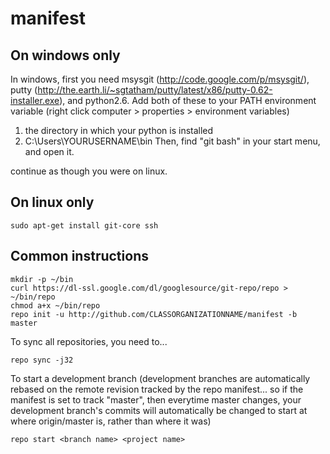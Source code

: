 manifest
========

On windows only
---------------
In windows, first you need msysgit (http://code.google.com/p/msysgit/), putty (http://the.earth.li/~sgtatham/putty/latest/x86/putty-0.62-installer.exe), and python2.6.
Add both of these to your PATH environment variable (right click computer > properties > environment variables)
1.  the directory in which your python is installed
2.  C:\Users\YOURUSERNAME\bin
Then, find "git bash" in your start menu, and open it.

continue as though you were on linux.

On linux only
-------------
    sudo apt-get install git-core ssh

Common instructions
-------------------
    mkdir -p ~/bin
    curl https://dl-ssl.google.com/dl/googlesource/git-repo/repo > ~/bin/repo
    chmod a+x ~/bin/repo
    repo init -u http://github.com/CLASSORGANIZATIONNAME/manifest -b master

To sync all repositories, you need to...

    repo sync -j32
    
To start a development branch (development branches are automatically rebased on the remote revision tracked by the repo manifest... so if the manifest is set to track "master", then everytime master changes, your development branch's commits will automatically be changed to start at where origin/master is, rather than where it was)

    repo start <branch name> <project name>
